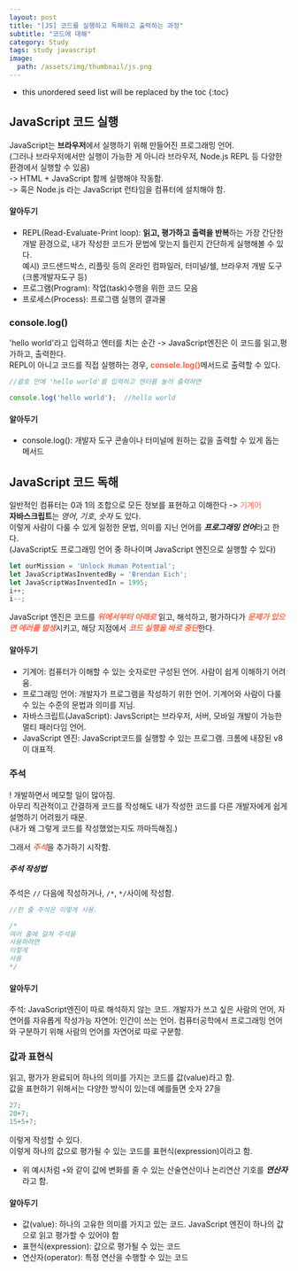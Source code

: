 ```yaml
---
layout: post
title: "[JS] 코드를 실행하고 독해하고 출력하는 과정"
subtitle: "코드에 대해"
category: Study
tags: study javascript
image:
  path: /assets/img/thumbnail/js.png
---
```


* this unordered seed list will be replaced by the toc
{:toc}

<!--more-->

## JavaScript 코드 실행
JavaScript는 **브라우저**에서 실행하기 위해 만들어진 프로그래밍 언어.  
(그러나 브라우저에서만 실행이 가능한 게 아니라 브라우저, Node.js REPL 등 다양한 환경에서 실행할 수 있음)  
-> HTML + JavaScript 함께 실행해야 작동함.  
-> 혹은 Node.js 라는 JavaScript 런타임을 컴퓨터에 설치해야 함.  

#### 알아두기
- REPL(Read-Evaluate-Print loop): **읽고, 평가하고 출력을 반복**하는 가장 간단한 개발 환경으로, 내가 작성한 코드가 문법에 맞는지 틀린지 간단하게 실행해볼 수 있다.  
예시) 코드샌드박스, 리플릿 등의 온라인 컴파일러, 터미널/쉘, 브라우저 개발 도구(크롬개발자도구 등)
- 프로그램(Program): 작업(task)수행을 위한 코드 모음
- 프로세스(Process): 프로그램 실행의 결과물  


### console.log()
'hello world'라고 입력하고 엔터를 치는 순간 -> JavaScript엔진은 이 코드를 읽고,평가하고, 출력한다.  
REPL이 아니고 코드를 직접 실행하는 경우, <span style="color: tomato">**console.log()**</span>메서드로 출력할 수 있다.  

```JavaScript
//괄호 안에 'hello world'를 입력하고 엔터를 눌러 출력하면

console.log('hello world');  //hello world
```

#### 알아두기
- console.log(): 개발자 도구 콘솔이나 터미널에 원하는 값을 출력할 수 있게 돕는 메서드


## JavaScript 코드 독해
일반적인 컴퓨터는 0과 1의 조합으로 모든 정보를 표현하고 이해한다 -> <span style="color: tomato">기계어</span>  
**자바스크립트**는 _영어_, _기호_, _숫자_ 도 있다.  
이렇게 사람이 다룰 수 있게 일정한 문법, 의미를 지닌 언어를 ***프로그래밍 언어***라고 한다.  
(JavaScript도 프로그래밍 언어 중 하나이며 JavaScript 엔진으로 실행할 수 있다)  

```JavaScript
let ourMission = 'Unlock Human Potential';
let JavaScriptWasInventedBy = 'Brendan Eich';
let JavaScriptWasInventedIn = 1995;
i++;
i--;
```

JavaScript 엔진은 코드를 <span style="color: tomato">***위에서부터 아래로***</span> 읽고, 해석하고, 평가하다가 <span style="color: tomato">***문제가 있으면 에러를 발생***</span>시키고, 해당 지점에서 <span style="color: tomato">***코드 실행을 바로 중단***</span>한다.

#### 알아두기
- 기계어: 컴퓨터가 이해할 수 있는 숫자로만 구성된 언어. 사람이 쉽게 이해하기 어려움.
- 프로그래밍 언어: 개발자가 프로그램을 작성하기 위한 언어. 기계어와 사람이 다룰 수 있는 수준의 문법과 의미를 지님.
- 자바스크립트(JavaScript): JavsScript는 브라우저, 서버, 모바일 개발이 가능한 멀티 패러다임 언어.
- JavaScript 엔진: JavaScript코드를 실행할 수 있는 프로그램. 크롬에 내장된 v8이 대표적.


### 주석
! 개발하면서 메모할 일이 많아짐.  
아무리 직관적이고 간결하게 코드를 작성해도 내가 작성한 코드를 다른 개발자에게 쉽게 설명하기 어려웠기 때문.  
(내가 왜 그렇게 코드를 작성했었는지도 까마득해짐.)  

그래서 <span style="color: tomato">***주석***</span>을 추가하기 시작함.  

##### 주석 작성법
주석은 `//` 다음에 작성하거나, `/*`, `*/`사이에 작성함.  

```JavaScript
//한 줄 주석은 이렇게 사용.

/*
여러 줄에 걸쳐 주석을
사용하려면
이렇게 
사용
*/
```

#### 알아두기
주석: JavaScript엔진이 따로 해석하지 않는 코드. 개발자가 쓰고 싶은 사람의 언어, 자연어를 자유롭게 작성가능
자연어: 인간이 쓰는 언어. 컴퓨터공학에서 프로그래밍 언어와 구분하기 위해 사람의 언어를 자연어로 따로 구분함.


### 값과 표현식
읽고, 평가가 완료되어 하나의 의미를 가지는 코드를 값(value)라고 함.  
값을 표현하기 위해서는 다양한 방식이 있는데 예를들면 숫자 27을  

```JavaScript
27;
20+7;
15+5+7;
```

이렇게 작성할 수 있다.  
이렇게 하나의 값으로 평가될 수 있는 코드를 표현식(expression)이라고 함.  
+ 위 예시처럼 `+`와 같이 값에 변화를 줄 수 있는 산술연산이나 논리연산 기호를 ***연산자***라고 함.  

#### 알아두기
- 값(value): 하나의 고유한 의미를 가지고 있는 코드. JavaScript 엔진이 하나의 값으로 읽고 평가할 수 있어야 함
- 표현식(expression): 값으로 평가될 수 있는 코드
- 연산자(operator): 특정 연산을 수행할 수 있는 코드
